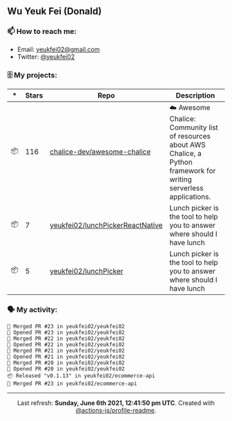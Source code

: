 ## Wu Yeuk Fei (Donald)

### 📫 How to reach me:

- Email: [yeukfei02@gmail.com](yeukfei02@gmail.com)
- Twitter: [@yeukfei02](https://twitter.com/yeukfei02)

### 🗄 My projects:

|*|Stars|Repo|Description|
|---|---|---|---|
| 📦 | 116 | [chalice-dev/awesome-chalice](https://github.com/chalice-dev/awesome-chalice) | ☁️ Awesome Chalice: Community list of resources about AWS Chalice, a Python framework for writing serverless applications. |
| 📦 | 7 | [yeukfei02/lunchPickerReactNative](https://github.com/yeukfei02/lunchPickerReactNative) | Lunch picker is the tool to help you to answer where should I have lunch |
| 📦 | 5 | [yeukfei02/lunchPicker](https://github.com/yeukfei02/lunchPicker) | Lunch picker is the tool to help you to answer where should I have lunch |

### 🗣 My activity:

```
🎉 Merged PR #23 in yeukfei02/yeukfei02
💪 Opened PR #23 in yeukfei02/yeukfei02
🎉 Merged PR #22 in yeukfei02/yeukfei02
💪 Opened PR #22 in yeukfei02/yeukfei02
🎉 Merged PR #21 in yeukfei02/yeukfei02
💪 Opened PR #21 in yeukfei02/yeukfei02
🎉 Merged PR #20 in yeukfei02/yeukfei02
💪 Opened PR #20 in yeukfei02/yeukfei02
📦 Released "v0.1.13" in yeukfei02/ecommerce-api
🎉 Merged PR #23 in yeukfei02/ecommerce-api
```

---

<p align="center">Last refresh: <b>Sunday, June 6th 2021, 12:41:50 pm UTC</b>. Created with <a href=https://github.com/marketplace/actions/profile-readme>@actions-js/profile-readme</a>.</p>
